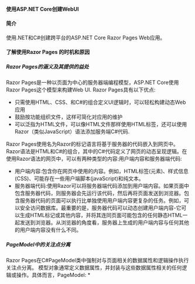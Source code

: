 #### 使用ASP.NET Core创建WebUI

#### 简介
使用.NET和C#创建跨平台的ASP.NET Core Razor Pages Web应用。
#### 了解使用Razor Pages 的时机和原因
##### Razor Pages的涵义及其提供的益处
Razor Pages是一种以页面为中心的服务器端编程模型，ASP.NET Core使用Razor Pages这个模型来构建Web UI.
Razor Pages具有以下优点:
* 只需使用HTML、CSS、和C#的组合定义UI逻辑时，可以轻松构建动态Web应用
* 鼓励按功能组织文件，这样可简化对应用的维护
* 可以泛指为HTML文件，可以像HTML文件那样使用HTML标签，还可以使用Razor（类似JavaScript）语法添加服务端C#代码.

Razor Pages使用名为Razor的标记语言将基于服务器的代码嵌入到网页中。Razor语法是HTML和C#的组合，其中的C#代码定义了网页的动态呈现逻辑。在使用Razor语法的网页中，可以有两种类型的内容:用户端内容和服务器端代码:
* 用户端内容:包含你在网页中使用的内容。例如，HTML标签(元素)、样式信息(CSS)、可能存在一些用户端脚本(javaScript)和纯文本。
* 服务器端代码:使用Razor可以将服务器端代码添加到用户端内容。如果页面中包含服务器代码，则服务器会先运行该代码，然后再将页面发送到浏览器。包含服务器代码的页面可以执行比单独使用用户端内容更复杂的任务。例如，可以安全访问数据库。最重要的是，服务器代码可以动态创建用户端内容-它可以生成HTML标记或其他内容，并将其连同页面可能包含的任何静态HTML一起发送到浏览器。从浏览器的角度看，服务器上生成的用户端内容与任何其他的用户端内容没有什么不同。

##### PageModel中的关注点分离
Razor Pages在C#PageModel类中强制对与页面相关的数据属性和逻辑操作执行关注点分离。
模型对象通常定义数据属性，并封装与这些数据属性相关的任何逻辑或操作。具体而言，PageModel:
* 